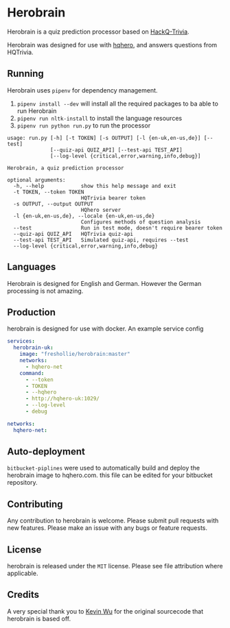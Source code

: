 # Herobrain

Herobrain is a quiz prediction processor based on [HackQ-Trivia](https://github.com/Exaphis/HackQ-Trivia).

Herobrain was designed for use with [hqhero](https://github.com/freshollie/hqhero), and answers questions from HQTrivia.

## Running

Herobrain uses `pipenv` for dependency management.

1. `pipenv install --dev` will install all the required packages to ba able to run Herobrain
1. `pipenv run nltk-install` to install the language resources
1. `pipenv run python run.py` to run the processor

```
usage: run.py [-h] [-t TOKEN] [-s OUTPUT] [-l {en-uk,en-us,de}] [--test]
              [--quiz-api QUIZ_API] [--test-api TEST_API]
              [--log-level {critical,error,warning,info,debug}]

Herobrain, a quiz prediction processor

optional arguments:
  -h, --help            show this help message and exit
  -t TOKEN, --token TOKEN
                        HQTrivia bearer token
  -s OUTPUT, --output OUTPUT
                        HQhero server
  -l {en-uk,en-us,de}, --locale {en-uk,en-us,de}
                        Configures methods of question analysis
  --test                Run in test mode, doesn't require bearer token
  --quiz-api QUIZ_API   HQTrivia quiz-api
  --test-api TEST_API   Simulated quiz-api, requires --test
  --log-level {critical,error,warning,info,debug}
```

## Languages

Herobrain is designed for English and German. However the German processing is not amazing.

## Production

herobrain is designed for use with docker. An example service config

```yml
services:
  herobrain-uk:
    image: "freshollie/herobrain:master"
    networks:
      - hqhero-net
    command:
      - --token 
      - TOKEN
      - --hqhero 
      - http://hqhero-uk:1029/
      - --log-level 
      - debug

networks:
  hqhero-net:
```

## Auto-deployment

`bitbucket-piplines` were used to automatically build and deploy the herobrain image to hqhero.com.
this file can be edited for your bitbucket repository.

## Contributing

Any contribution to herobrain is welcome. Please submit pull requests with new features. Please make
an issue with any bugs or feature requests.

## License

herobrain is released under the `MIT` license. Please see file attribution where applicable.

## Credits

A very special thank you to [Kevin Wu](https://github.com/Exaphis) for the original
sourcecode that herobrain is based off.
